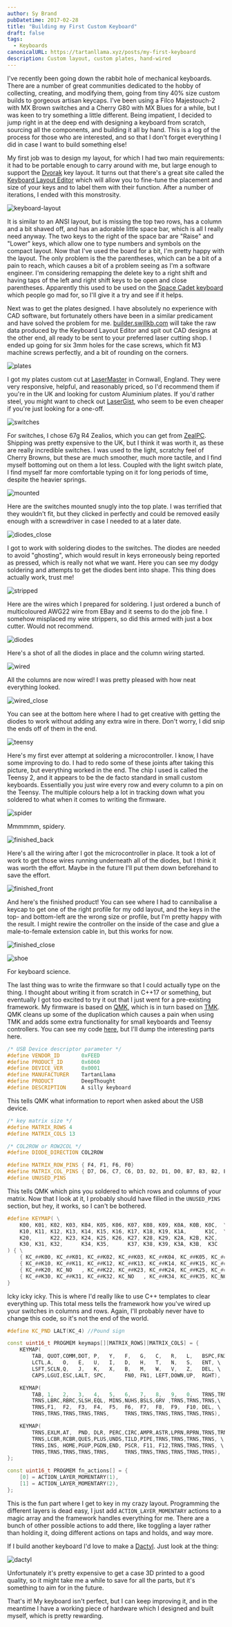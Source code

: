 ```yaml
---
author: Sy Brand
pubDatetime: 2017-02-28
title: "Building my First Custom Keyboard"
draft: false
tags:
  - Keyboards
canonicalURL: https://tartanllama.xyz/posts/my-first-keyboard
description: Custom layout, custom plates, hand-wired
---
```


I've recently been going down the rabbit hole of mechanical keyboards. There are a number of great communities dedicated to the hobby of collecting, creating, and modifying them, going from tiny 40% size custom builds to gorgeous artisan keycaps. I've been using a Filco Majestouch-2 with MX Brown switches and a Cherry G80 with MX Blues for a while, but I was keen to try something a little different. Being impatient, I decided to jump right in at the deep end with designing a keyboard from scratch, sourcing all the components, and building it all by hand. This is a log of the process for those who are interested, and so that I don't forget everything I did in case I want to build something else!

My first job was to design my layout, for which I had two main requirements: it had to be portable enough to carry around with me, but large enough to support the [Dvorak](https://en.wikipedia.org/wiki/Dvorak_Simplified_Keyboard) key layout. It turns out that there's a great site called the [Keyboard Layout Editor](http://www.keyboard-layout-editor.com/#/gists/ba3f26cc398c410adc03ba58948fcb21) which will allow you to fine-tune the placement and size of your keys and to label them with their function. After a number of iterations, I ended with this monstrosity.

![keyboard-layout](@/assets/images/keyboard/keyboard-layout.png)

It is similar to an ANSI layout, but is missing the top two rows, has a column and a bit shaved off, and has an adorable little space bar, which is all I really need anyway. The two keys to the right of the space bar are "Raise" and "Lower" keys, which allow one to type numbers and symbols on the compact layout. Now that I've used the board for a bit, I'm pretty happy with the layout. The only problem is the the parentheses, which can be a bit of a pain to reach, which causes a bit of a problem seeing as I'm a software engineer. I'm considering remapping the delete key to a right shift and having taps of the left and right shift keys to be open and close parentheses. Apparently this used to be used on the [Space Cadet keyboard](http://stevelosh.com/blog/2012/10/a-modern-space-cadet/#better-shifting) which people go mad for, so I'll give it a try and see if it helps.

Next was to get the plates designed. I have absolutely no experience with CAD software, but fortunately others have been in a similar predicament and have solved the problem for me. [builder.swillkb.com](http://builder.swillkb.com/) will take the raw data produced by the Keyboard Layout Editor and spit out CAD designs at the other end, all ready to be sent to your preferred laser cutting shop. I ended up going for six 3mm holes for the case screws, which fit M3 machine screws perfectly, and a bit of rounding on the corners.

![plates](@/assets/images/keyboard/plates.jpg)

I got my plates custom cut at [LaserMaster](http://www.lasermaster.co.uk/) in Cornwall, England. They were very responsive, helpful, and reasonably priced, so I'd recommend them if you're in the UK and looking for custom Aluminium plates. If you'd rather steel, you might want to check out [LaserGist](http://lasergist.com/), who seem to be even cheaper if you're just looking for a one-off.

![switches](@/assets/images/keyboard/switches.jpg)

For switches, I chose 67g R4 Zealios, which you can get from [ZealPC](https://zealpc.net/collections/group-buy-pre-orders/products/zealio). Shipping was pretty expensive to the UK, but I think it was worth it, as these are really incredible switches. I was used to the light, scratchy feel of Cherry Browns, but these are much smoother, much more tactile, and I find myself bottoming out on them a lot less. Coupled with the light switch plate, I find myself far more comfortable typing on it for long periods of time, despite the heavier springs.

![mounted](@/assets/images/keyboard/mounted.jpg)

Here are the switches mounted snugly into the top plate. I was terrified that they wouldn't fit, but they clicked in perfectly and could be removed easily enough with a screwdriver in case I needed to at a later date.

![diodes_close](@/assets/images/keyboard/diodes_close.jpg)

I got to work with soldering diodes to the switches. The diodes are needed to avoid "ghosting", which would result in keys erroneously being reported as pressed, which is really not what we want. Here you can see my dodgy soldering and attempts to get the diodes bent into shape. This thing does actually work, trust me!

![stripped](@/assets/images/keyboard/stripped.jpg)

Here are the wires which I prepared for soldering. I just ordered a bunch of multicoloured AWG22 wire from EBay and it seems to do the job fine. I somehow misplaced my wire strippers, so did this armed with just a box cutter. Would not recommend.

![diodes](@/assets/images/keyboard/diodes.jpg)

Here's a shot of all the diodes in place and the column wiring started.

![wired](@/assets/images/keyboard/wired.jpg)

All the columns are now wired! I was pretty pleased with how neat everything looked.

![wired_close](@/assets/images/keyboard/wired_close.jpg)

You can see at the bottom here where I had to get creative with getting the diodes to work without adding any extra wire in there. Don't worry, I did snip the ends off of them in the end.

![teensy](@/assets/images/keyboard/teensy.jpg)

Here's my first ever attempt at soldering a microcontroller. I know, I have some improving to do. I had to redo some of these joints after taking this picture, but everything worked in the end. The chip I used is called the Teensy 2, and it appears to be the de facto standard in small custom keyboards. Essentially you just wire every row and every column to a pin on the Teensy. The multiple colours help a lot in tracking down what you soldered to what when it comes to writing the firmware.

![spider](@/assets/images/keyboard/spider.jpg)

Mmmmmm, spidery.

![finished_back](@/assets/images/keyboard/finished_back.jpg)

Here's all the wiring after I got the microcontroller in place. It took a lot of work to get those wires running underneath all of the diodes, but I think it was worth the effort. Maybe in the future I'll put them down beforehand to save the effort.

![finished_front](@/assets/images/keyboard/finished_front.jpg)

And here's the finished product! You can see where I had to cannibalise a keycap to get one of the right profile for my odd layout, and the keys in the top- and bottom-left are the wrong size or profile, but I'm pretty happy with the result. I might rewire the controller on the inside of the case and glue a male-to-female extension cable in, but this works for now.

![finished_close](@/assets/images/keyboard/finished_close.jpg)

![shoe](@/assets/images/keyboard/shoe.jpg)

For keyboard science.

The last thing was to write the firmware so that I could actually type on the thing. I thought about writing it from scratch in C++17 or something, but eventually I got too excited to try it out that I just went for a pre-existing framework. My firmware is based on [QMK](https://github.com/qmk/qmk_firmware), which is in turn based on [TMK](https://github.com/tmk/tmk_keyboard). QMK cleans up some of the duplication which causes a pain when using TMK and adds some extra functionality for small keyboards and Teensy controllers. You can see my code [here](https://github.com/TartanLlama/qmk_firmware/tree/master/keyboards/deep_thought), but I'll dump the interesting parts here.

```cpp
/* USB Device descriptor parameter */
#define VENDOR_ID       0xFEED
#define PRODUCT_ID      0x6060
#define DEVICE_VER      0x0001
#define MANUFACTURER    TartanLlama
#define PRODUCT         DeepThought
#define DESCRIPTION     A silly keyboard
```

This tells QMK what information to report when asked about the USB device.

```cpp
/* key matrix size */
#define MATRIX_ROWS 4
#define MATRIX_COLS 13

/* COL2ROW or ROW2COL */
#define DIODE_DIRECTION COL2ROW

#define MATRIX_ROW_PINS { F4, F1, F6, F0}
#define MATRIX_COL_PINS { D7, D6, C7, C6, D3, D2, D1, D0, B7, B3, B2, B1, B0 }
#define UNUSED_PINS
```

This tells QMK which pins you soldered to which rows and columns of your matrix. Now that I look at it, I probably should have filled in the `UNUSED_PINS` section, but hey, it works, so I can't be bothered.

```cpp
#define KEYMAP( \
    K00, K01, K02, K03, K04, K05, K06, K07, K08, K09, K0A, K0B, K0C,  \
    K10, K11, K12, K13, K14, K15, K16, K17, K18, K19, K1A,      K1C,  \
    K20,      K22, K23, K24, K25, K26, K27, K28, K29, K2A, K2B, K2C,    \
    K30, K31, K32,      K34, K35,      K37, K38, K39, K3A, K3B,  K3C    \
) { \
    { KC_##K00, KC_##K01, KC_##K02, KC_##K03, KC_##K04, KC_##K05, KC_##K06, KC_##K07, KC_##K08, KC_##K09, KC_##K0A, KC_##K0B, KC_##K0C }, \
    { KC_##K10, KC_##K11, KC_##K12, KC_##K13, KC_##K14, KC_##K15, KC_##K16, KC_##K17, KC_##K18, KC_##K19, KC_##K1A, KC_NO, KC_##K1C }, \
    { KC_##K20, KC_NO   , KC_##K22, KC_##K23, KC_##K24, KC_##K25, KC_##K26, KC_##K27, KC_##K28, KC_##K29, KC_##K2A, KC_##K2B, KC_##K2C }, \
    { KC_##K30, KC_##K31, KC_##K32, KC_NO   , KC_##K34, KC_##K35, KC_NO   , KC_##K37, KC_##K38, KC_##K39, KC_##K3A, KC_##K3B, KC_##K3C } \
}
```

Icky icky icky. This is where I'd really like to use C++ templates to clear everything up. This total mess tells the framework how you've wired up your switches in columns and rows. Again, I'll probably never have to change this code, so it's not the end of the world.

```cpp
#define KC_PND LALT(KC_4) //Pound sign

const uint16_t PROGMEM keymaps[][MATRIX_ROWS][MATRIX_COLS] = {
    KEYMAP(
        TAB, QUOT,COMM,DOT, P,   Y,   F,   G,   C,   R,   L,   BSPC,FN3, \
        LCTL,A,   O,   E,   U,   I,   D,   H,   T,   N,   S,   ENT, \
        LSFT,SCLN,Q,   J,   K,   X,   B,   M,   W,   V,   Z,   DEL, \
        CAPS,LGUI,ESC,LALT, SPC,      FN0, FN1, LEFT,DOWN,UP,  RGHT),

    KEYMAP(
        TAB, 1,   2,   3,   4,   5,   6,   7,   8,   9,   0,   TRNS,TRNS, \
        TRNS,LBRC,RBRC,SLSH,EQL, MINS,NUHS,BSLS,GRV ,TRNS,TRNS,TRNS,\
        TRNS,F1,  F2,  F3,  F4,  F5,  F6,  F7,  F8,  F9,  F10, DEL, \
        TRNS,TRNS,TRNS,TRNS,TRNS,     TRNS,TRNS,TRNS,TRNS,TRNS,TRNS),

    KEYMAP(
        TRNS,EXLM,AT,  PND, DLR, PERC,CIRC,AMPR,ASTR,LPRN,RPRN,TRNS,TRNS, \
        TRNS,LCBR,RCBR,QUES,PLUS,UNDS,TILD,PIPE,TRNS,TRNS,TRNS,TRNS, \
        TRNS,INS, HOME,PGUP,PGDN,END, PSCR, F11, F12,TRNS,TRNS,TRNS, \
        TRNS,TRNS,TRNS,TRNS,TRNS,     TRNS,TRNS,TRNS,TRNS,TRNS,TRNS),
};

const uint16_t PROGMEM fn_actions[] = {
    [0] = ACTION_LAYER_MOMENTARY(1),
    [1] = ACTION_LAYER_MOMENTARY(2),
};

```

This is the fun part where I get to key in my crazy layout. Programming the different layers is dead easy, I just add `ACTION_LAYER_MOMENTARY` actions to a magic array and the framework handles everything for me. There are a bunch of other possible actions to add there, like toggling a layer rather than holding it, doing different actions on taps and holds, and way more.

If I build another keyboard I'd love to make a [Dactyl](https://github.com/adereth/dactyl-keyboard). Just look at the thing:

![dactyl](@/assets/images/keyboard/dactyl.png)

Unfortunately it's pretty expensive to get a case 3D printed to a good quality, so it might take me a while to save for all the parts, but it's something to aim for in the future.

That's it! My keyboard isn't perfect, but I can keep improving it, and in the meantime I have a working piece of hardware which I designed and built myself, which is pretty rewarding.
